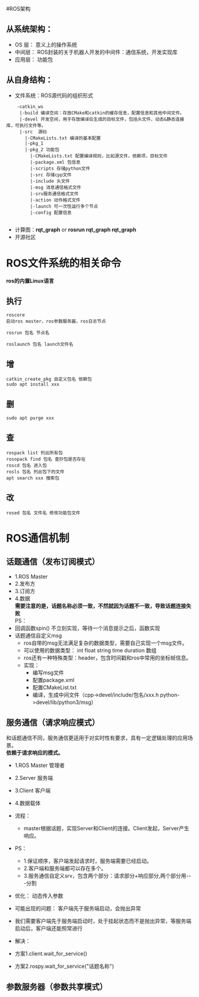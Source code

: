 #ROS架构
## 从系统架构：  
- OS 层： 意义上的操作系统  
- 中间层： ROS封装的关于机器人开发的中间件：通信系统，开发实现库  
- 应用层： 功能包  
## 从自身结构：
- 文件系统：ROS源代码的组织形式  
```
    -catkin_ws  
     |-build 编译空间：存放CMake和catkin的缓存信息，配置信息和其他中间文件。
     |-devel 开发空间，用于存放编译后生成的目标文件，包括头文件，动态&静态连接库，可执行文件等。 
     |-src  源码
       |-CMakeLists.txt 编译的基本配置
       |-pkg_1  
       |-pkg_2 功能包
         |-CMakeLists.txt 配置编译规则，比如源文件，依赖项，目标文件
         |-package.xml 包信息
         |-scripts 存储python文件
         |-src 存储cpp文件
         |-include 头文件
         |-msg 消息通信格式文件
         |-srv服务通信格式文件
         |-action 动作格式文件
         |-launch 可一次性运行多个节点
         |-config 配置信息
    
```  
- 计算图：**rqt_graph** or **rosrun rqt_graph rqt_graph**
- 开源社区

# ROS文件系统的相关命令
**ros的内置Linux语言**
## 执行
```
roscore 
启动ros master，ros参数服务器，ros日志节点

rosrun 包名 节点名

roslaunch 包名 launch文件名

```
## 增
```
catkin_create_pkg 自定义包名 依赖包
sudo apt install xxx
```

## 删
```
sudo apt purge xxx
```
## 查
```
rospack list 列出所有包
rosopack find 包名 查抄包是否存在
roscd 包名 进入包
rosls 包名 列出包下的文件
apt search xxx 搜索包

```
## 改
```
rosed 包名 文件名 修改功能包文件
```

# ROS通信机制
## 话题通信（发布订阅模式）
- 1.ROS Master
- 2.发布方
- 3.订阅方
- 4.数据  
**需要注意的是，话题名称必须一致，不然就因为话题不一致，导致话题连接失败**  
PS：  
- 回调函数spin() 不立刻实现，等待一个消息提示之后，函数实现
- 话题通信自定义msg  
  - ros自带的msg无法满足复杂的数据类型，需要自己实现一个msg文件。  
  - 可以使用的数据类型： int float string time duration 数组  
  - ros还有一种特殊类型：header，包含时间戳和ros中常用的坐标帧信息。
  - 实现：
    - 编写msg文件
    - 配置package.xml
    - 配置CMakeList.txt
    - 编译，生成中间文件（cpp->devel/include/包名/xxx.h  python->devel/lib/python3/msg）
## 服务通信（请求响应模式）
和话题通信不同，服务通信更适用于对实时性有要求，具有一定逻辑处理的应用场景。  
**依赖于请求响应的模式。**  
- 1.ROS Master 管理者
- 2.Server 服务端
- 3.Client 客户端
- 4.数据载体  

- 流程：
  - master根据话题，实现Server和Client的连接。Client发起，Server产生响应。
- PS：
  - 1.保证顺序，客户端发起请求时，服务端需要已经启动。 
  - 2.客户端和服务端都可以存在多个。
  - 3.服务通信自定义srv，包含两个部分：请求部分+响应部分,两个部分用---分割
- 优化： 动态传入参数
- 可能出现的问题： 客户端先于服务端启动，会抛出异常
- 我们需要客户端先于服务端启动时，处于挂起状态而不是抛出异常，等服务端启动后，客户端还能照常进行
- 解决：
- 方案1.client.wait_for_service()
- 方案2.rospy.wait_for_service("话题名称")
## 参数服务器（参数共享模式）
